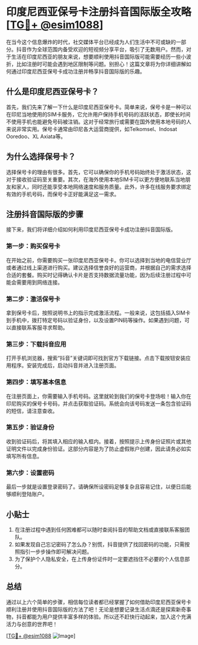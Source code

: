 # 印度尼西亚保号卡注册抖音国际版全攻略[[TG💪+ @esim1088](https://t.me/s/esim1088)]

在当今这个信息爆炸的时代，社交媒体平台已经成为人们生活中不可或缺的一部分。抖音作为全球范围内备受欢迎的短视频分享平台，吸引了无数用户。然而，对于生活在印度尼西亚的朋友来说，想要顺利使用抖音国际版可能需要经历一些小波折，比如注册时可能会遇到地区限制等问题。别担心！这篇文章将为你详细讲解如何通过印度尼西亚保号卡成功注册并畅享抖音国际版的乐趣。

## 什么是印度尼西亚保号卡？

首先，我们先来了解一下什么是印度尼西亚保号卡。简单来说，保号卡是一种可以在印尼当地使用的SIM卡服务，它允许用户保持手机号码的活跃状态，即使长时间不使用手机也能避免号码被注销。这对于经常旅行或需要在国外使用本地号码的人来说非常实用。保号卡通常由印尼各大运营商提供，如Telkomsel、Indosat Ooredoo、XL Axiata等。

## 为什么选择保号卡？

选择保号卡的理由有很多。首先，它可以确保你的手机号码始终处于激活状态，这对于接收验证码至关重要。其次，在海外使用本地SIM卡可以更方便地联系当地朋友和家人，同时还能享受本地网络速度和服务质量。此外，许多在线服务要求绑定有效的手机号码，而保号卡正好能满足这一需求。

## 注册抖音国际版的步骤

接下来，我们将详细介绍如何利用印度尼西亚保号卡成功注册抖音国际版。

### 第一步：购买保号卡

在开始之前，你需要购买一张印度尼西亚保号卡。你可以选择到当地的电信营业厅或者通过线上渠道进行购买。建议选择信誉良好的运营商，并根据自己的需求选择合适的套餐。购买时记得确认卡片是否支持数据流量功能，因为后续注册过程中可能会需要用到网络连接。

### 第二步：激活保号卡

拿到保号卡后，按照说明书上的指示完成激活流程。一般来说，这包括插入SIM卡到手机中，拨打特定号码以验证身份，以及设置PIN码等操作。如果遇到问题，可以直接联系客服寻求帮助。

### 第三步：下载抖音应用

打开手机浏览器，搜索“抖音”关键词即可找到官方下载链接。点击下载按钮安装应用程序。安装完成后，启动抖音并进入注册页面。

### 第四步：填写基本信息

在注册页面上，你需要输入手机号码。这里就轮到我们的保号卡登场啦！输入你在印尼购买的保号卡号码，并点击获取验证码。系统会向该号码发送一条包含验证码的短信，请注意查收。

### 第五步：验证身份

收到验证码后，将其填入相应的输入框内。接着，按照提示上传身份证照片或其他证明文件以完成身份验证。这部分内容是为了防止虚假账户创建，因此请务必如实填写所有信息。

### 第六步：设置密码

最后一步就是设置登录密码了。请确保所设密码足够复杂且容易记住，以便日后能够顺利登陆账户。

## 小贴士

1. 在注册过程中遇到任何困难都可以随时查阅抖音的帮助文档或直接联系客服团队。
2. 如果发现自己忘记密码了怎么办？别慌，抖音提供了找回密码的功能，只需按照指引一步步操作即可解决问题。
3. 为了保护个人隐私安全，在上传身份证件时一定要遮挡住不必要的个人信息部分。

## 总结

通过以上六个简单的步骤，相信每位读者都已经掌握了如何借助印度尼西亚保号卡顺利注册并使用抖音国际版的方法了吧！无论是想要记录生活点滴还是探索新奇事物，抖音都能为用户提供丰富多样的体验。所以还不赶快行动起来，加入这个充满活力与创意的世界吧！

[[TG💪+ @esim1088](https://t.me/s/esim1088) ![Image](https://i.postimg.cc/4NQfJmqS/Snipaste-2025-05-13-00-14-12.png)]